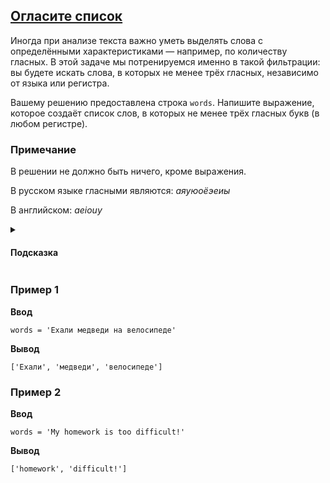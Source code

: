 ## [Огласите список](../../../solutions/3.3/33_j.py)

Иногда при анализе текста важно уметь выделять слова с определёнными характеристиками — например, по количеству гласных.
В этой задаче мы потренируемся именно в такой фильтрации: вы будете искать слова, в которых не менее трёх гласных, независимо от языка или регистра.

Вашему решению предоставлена строка `words`.
Напишите выражение, которое создаёт список слов, в которых не менее трёх гласных букв (в любом регистре).

### Примечание

В решении не должно быть ничего, кроме выражения.

В русском языке гласными являются: $аяуюоёэеиы$

В английском: $aeiouy$

<details>
<summary><h4>Подсказка</summary>

Составьте базовое выражение:

```python
[word for word in words.split() if exp]
```

В качестве exp рекомендуем написать выражение вида:

```python
sum(... for letter in word if ...) >= 3
```

</details>

### Пример 1

__Ввод__
```plaintext
words = 'Ехали медведи на велосипеде'
```

__Вывод__
```plaintext
['Ехали', 'медведи', 'велосипеде']
```

### Пример 2

__Ввод__
```plaintext
words = 'My homework is too difficult!'
```

__Вывод__
```plaintext
['homework', 'difficult!']
```